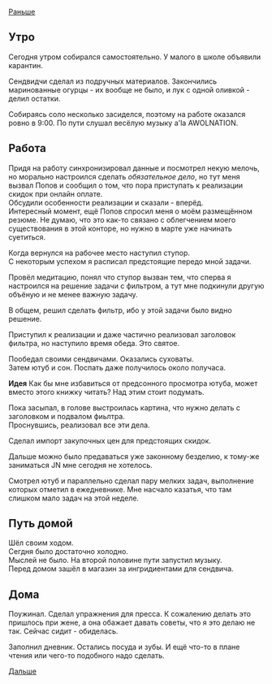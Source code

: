 [Раньше](2020.02.04.md)
## Утро
Сегодня утром собирался самостоятельно. У малого в школе объявили карантин.

Сендвидчи сделал из подручных материалов. Закончились маринованные огурцы - их вообще не было, и лук с одной оливкой - делил остатки.

Собираясь соло несколько засиделся, поэтому на работе оказался ровно в 9:00. По пути слушал весёлую музыку a'la AWOLNATION.
## Работа
Придя на работу синхронизировал данные и посмотрел некую мелочь, но морально настроился сделать *обязательное дело*, но тут меня вызвал Попов и сообщил о том, что пора приступать к реализации скидок при онлайн оплате.  
Обсудили особенности реализации и сказали - вперёд.  
Интересный момент, ещё Попов спросил меня о моём размещённом резюме. Не думаю, что это как-то связано с облегчением моего существования в этой конторе, но нужно в марте уже начинать суетиться.

Когда вернулся на рабочее место наступил ступор.  
С некоторым успехом я расписал предстоящие передо мной задачи.

Провёл медитацию, понял что ступор вызван тем, что сперва я настроился на решение задачи с фильтром, а тут мне подкинули другую объёную и не менее важную задачу.

В общем, решил сделать фильтр, ибо у этой задачи было видно решение.

Приступил к реализации и даже частично реализовал заголовок фильтра, но наступило время обеда. Это святое.

Пообедал своими сендвичами. Оказались суховаты.  
Затем ютуб и сон. Поспать даже получилось около получаса.

**Идея** Как бы мне избавиться от предсонного просмотра ютуба, может вместо этого книжку читать? Над этим стоит подумать.

Пока засыпал, в голове выстроилась картина, что нужно делать с заголовком и подвалом фиьлтра.  
Проснувшись, реализовал все эти дела.

Сделал импорт закупочных цен для предстоящих скидок.

Дальше можно было предаваться уже законному безделию, к тому-же заниматься JN мне сегодня не хотелось.

Смотрел ютуб и параллельно сделал пару мелких задач, выполнение которых отметил в ежедневнике. Мне насчало казатья, что там слишком мало задач на этой неделе.
## Путь домой
Шёл своим ходом.  
Сегдня было достаточно холодно.  
Мыслей не было.
На второй половине пути запустил музыку.  
Перед домом зашёл в магазин за ингридиентами для сендвича.
## Дома
Поужинал.
Сделал упражнения для пресса. К сожалению делать это пришлось при жене, а она обажает давать советы, что я это делаю не так. Сейчас сидит - обиделась.

Заполнил дневник.
Остались посуда и зубы. И ещё что-то в плане чтения или чего-то подобного надо сделать.

[Дальше](2020.02.05.md)
